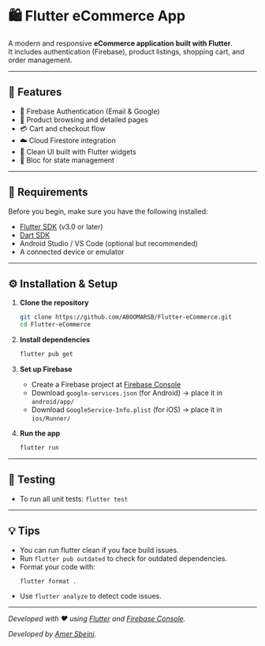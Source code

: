 # 🛍️ Flutter eCommerce App

A modern and responsive **eCommerce application built with Flutter**.  
It includes authentication (Firebase), product listings, shopping cart, and order management.

---

## 🚀 Features

- 🔐 Firebase Authentication (Email & Google)
- 🛒 Product browsing and detailed pages
- 💳 Cart and checkout flow
- ☁️ Cloud Firestore integration
- 🎨 Clean UI built with Flutter widgets
- 🧩 Bloc for state management

---

## 🧰 Requirements

Before you begin, make sure you have the following installed:

- [Flutter SDK](https://flutter.dev/docs/get-started/install) (v3.0 or later)
- [Dart SDK](https://dart.dev/get-dart)
- Android Studio / VS Code (optional but recommended)
- A connected device or emulator

---

## ⚙️ Installation & Setup

1. **Clone the repository**
   ```bash
   git clone https://github.com/ABOOMARSB/Flutter-eCommerce.git
   cd Flutter-eCommerce
   ```

2. **Install dependencies**
   ```bash
   flutter pub get
   ```


3. **Set up Firebase**
   
   - Create a Firebase project at [Firebase Console](https://console.firebase.google.com/)
   - Download `google-services.json` (for Android) → place it in `android/app/`
   - Download `GoogleService-Info.plist` (for iOS) → place it in `ios/Runner/`

  
4. **Run the app**
   
   ```bash
   flutter run
   ```

---

## 🧪 Testing

- To run all unit tests:
  `flutter test`

---

## 💡 Tips
  - You can run flutter clean if you face build issues.
  - Run `flutter pub outdated` to check for outdated dependencies.
  - Format your code with:
    ```bash
    flutter format .
    ```
  - Use `flutter analyze` to detect code issues.

---

_Developed with ❤️ using [Flutter](https://flutter.dev/) and [Firebase Console](https://console.firebase.google.com/)._

_Developed by [Amer Sbeini](https://linktr.ee/AmerSbeini)._

